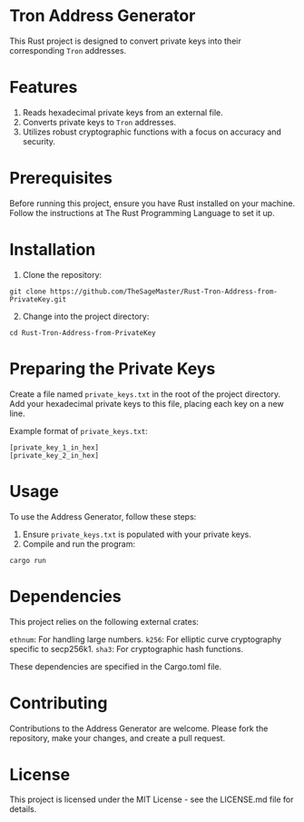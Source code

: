 # Tron Address Generator
This Rust project is designed to convert private keys into their corresponding `Tron` addresses.

# Features
1. Reads hexadecimal private keys from an external file.
2. Converts private keys to `Tron` addresses.
4. Utilizes robust cryptographic functions with a focus on accuracy and security.

# Prerequisites
Before running this project, ensure you have Rust installed on your machine. Follow the instructions at The Rust Programming Language to set it up.

# Installation
1. Clone the repository:
```
git clone https://github.com/TheSageMaster/Rust-Tron-Address-from-PrivateKey.git
```
2. Change into the project directory:
```
cd Rust-Tron-Address-from-PrivateKey
```

# Preparing the Private Keys
Create a file named `private_keys.txt` in the root of the project directory. Add your hexadecimal private keys to this file, placing each key on a new line.

Example format of `private_keys.txt`:
```
[private_key_1_in_hex]
[private_key_2_in_hex]
```

# Usage
To use the Address Generator, follow these steps:

1. Ensure `private_keys.txt` is populated with your private keys.
2. Compile and run the program:
```
cargo run
```

# Dependencies
This project relies on the following external crates:

`ethnum`: For handling large numbers.
`k256`: For elliptic curve cryptography specific to secp256k1.
`sha3`: For cryptographic hash functions.

These dependencies are specified in the Cargo.toml file.

# Contributing
Contributions to the Address Generator are welcome. Please fork the repository, make your changes, and create a pull request.

# License
This project is licensed under the MIT License - see the LICENSE.md file for details.
